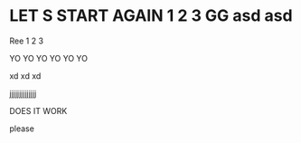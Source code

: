 # LET S START AGAIN 1 2 3 GG asd asd

Ree 1 2 3

YO YO YO YO YO YO

xd xd xd

jjjjjjjjjjjjjj

DOES IT WORK

please